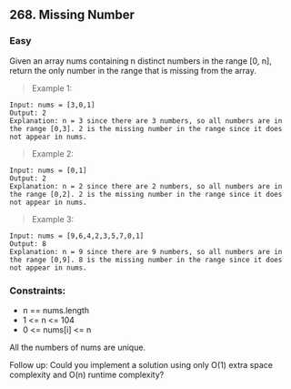 ## 268. Missing Number

### Easy

Given an array nums containing n distinct numbers in the range [0, n], return the only number in the range that is missing from the array.

 

> Example 1:
```
Input: nums = [3,0,1]
Output: 2
Explanation: n = 3 since there are 3 numbers, so all numbers are in the range [0,3]. 2 is the missing number in the range since it does not appear in nums.
```

> Example 2:
```
Input: nums = [0,1]
Output: 2
Explanation: n = 2 since there are 2 numbers, so all numbers are in the range [0,2]. 2 is the missing number in the range since it does not appear in nums.
```

> Example 3:
```
Input: nums = [9,6,4,2,3,5,7,0,1]
Output: 8
Explanation: n = 9 since there are 9 numbers, so all numbers are in the range [0,9]. 8 is the missing number in the range since it does not appear in nums.
``` 

### Constraints:

 - n == nums.length
 - 1 <= n <= 104
 - 0 <= nums[i] <= n

All the numbers of nums are unique.
 

Follow up: Could you implement a solution using only O(1) extra space complexity and O(n) runtime complexity?
